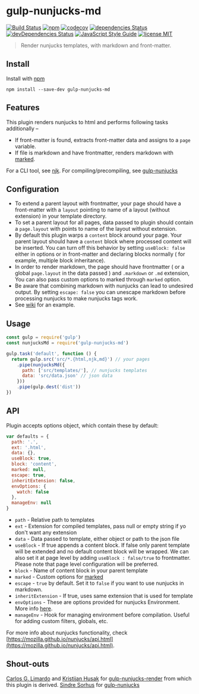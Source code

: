 # gulp-nunjucks-md
[![Build Status](https://travis-ci.org/mohitsinghs/gulp-nunjucks-md.svg)](https://travis-ci.org/mohitsinghs/gulp-nunjucks-md)
[![npm](https://badge.fury.io/js/gulp-nunjucks-md.svg)](http://badge.fury.io/js/gulp-nunjucks-md)
[![codecov](https://codecov.io/gh/mohitsinghs/gulp-nunjucks-md/branch/master/graph/badge.svg)](https://codecov.io/gh/mohitsinghs/gulp-nunjucks-md)
[![dependencies Status](https://david-dm.org/mohitsinghs/gulp-nunjucks-md/status.svg)](https://david-dm.org/mohitsinghs/gulp-nunjucks-md)
[![devDependencies Status](https://david-dm.org/mohitsinghs/gulp-nunjucks-md/dev-status.svg)](https://david-dm.org/mohitsinghs/gulp-nunjucks-md?type=dev)
[![JavaScript Style Guide](https://img.shields.io/badge/code_style-standard-brightgreen.svg)](https://standardjs.com)
[![license MIT](https://img.shields.io/badge/license-MIT-brightgreen.svg)](https://github.com/mohitsinghs/gulp-nunjucks-md/blob/master/LICENSE)
> Render nunjucks templates, with markdown and front-matter.

## Install

Install with [npm](https://npmjs.com/package/gulp-nunjucks-md)

```
npm install --save-dev gulp-nunjucks-md
```

## Features
This plugin renders nunjucks to html and performs following tasks additionally &ndash;
* If front-matter is found, extracts front-matter data and assigns to a `page` variable.
* If file is markdown and have frontmatter, renders markdown with [marked](https://github.com/chjj/marked).

 For a CLI tool, see [njk](https://npm.im/njk).
 For compiling/precompiling, see [gulp-nunjucks](https://npm.im/njk)

## Configuration

- To extend a parent layout with frontmatter, your page should have a front-matter with a `layout` pointing to name of a layout (without extension) in your template directory.
- To set a parent layout for all pages, data passed to plugin should contain a `page.layout` with points to name of the layout without extension.
- By default this plugin warps a `content` block around your page. Your parent layout should have a `content` block where processed content will be inserted. You can turn off this behavior by setting `useBlock: false` either in options or in front-matter and declaring blocks normally ( for example, multiple block inheritance).
- In order to render markdown, the page should have frontmatter ( or a global `page.layout` in the data passed ) and `.markdown` or `.md` extension, You can also pass custom options to marked through `marked` option.
- Be aware that combining markdown with nunjucks can lead to undesired output. By setting `escape: false` you can unescape markdown before processing nunjucks to make nunjucks tags work.
- See [wiki](https://github.com/mohitsinghs/gulp-nunjucks-md/wiki) for an example.

## Usage

```js
const gulp = require('gulp')
const nunjucksMd = require('gulp-nunjucks-md')

gulp.task('default', function () {
  return gulp.src('src/*.{html,njk,md}') // your pages
    .pipe(nunjucksMd({
      path: ['src/templates/'], // nunjucks templates
      data: 'src/data.json' // json data
    }))
    .pipe(gulp.dest('dist'))
})
```

## API
Plugin accepts options object, which contain these by default:

```js
var defaults = {
  path: '.',
  ext: '.html',
  data: {},
  useBlock: true,
  block: 'content',
  marked: null,
  escape: true,
  inheritExtension: false,
  envOptions: {
    watch: false
  },
  manageEnv: null
}
```

* `path` - Relative path to templates
* `ext` - Extension for compiled templates, pass null or empty string if yo don't want any extension
* `data` - Data passed to template, either object or path to the json file
* `useBlock` - If true appends a content block. If false only parent template will be extended and no default content block will be wrapped. We can also set it at page level by adding `useBlock : false/true` to frontmatter. Please note that page level configuration will be preferred.
* `block` - Name of content block in your parent template
* `marked` - Custom options for [marked](https://github.com/chjj/marked)
* `escape` - `true` by default. Set it to `false` if you want to use nunjucks in markdown.
* `inheritExtension` - If true, uses same extension that is used for template
* `envOptions` - These are options provided for nunjucks Environment. More info [here](https://mozilla.github.io/nunjucks/api.html#configure).
* `manageEnv` - Hook for managing environment before compilation. Useful for adding custom filters, globals, etc.

For more info about nunjucks functionality, check [https://mozilla.github.io/nunjucks/api.html](https://mozilla.github.io/nunjucks/api.html).

## Shout-outs

[Carlos G. Limardo](http://limardo.org) and [Kristijan Husak](http://kristijanhusak.com) for [gulp-nunjucks-render](https://npm.im/gulp-nunjucks-render) from which this plugin is derived.
[Sindre Sorhus](http://sindresorhus.com/) for [gulp-nunjucks](https://npm.im/gulp-nunjucks)
